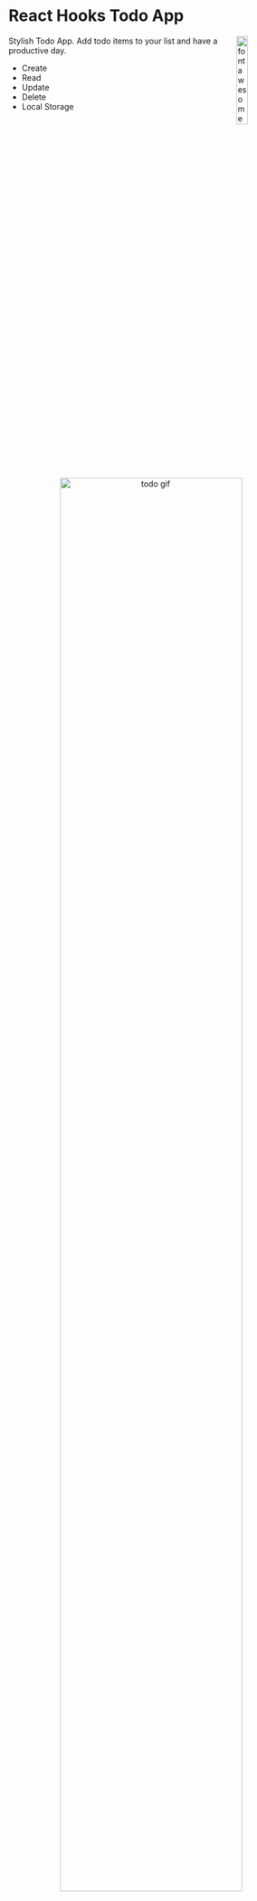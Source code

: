 # React Hooks Todo App

<img align="right" src="./src/images/react-brands.svg" width="20%" alt="fontawesome react logo" />

Stylish Todo App.
Add todo items to your list and have a productive day.

- Create
- Read
- Update
- Delete
- Local Storage

<div align="center">
<img src="https://i.gyazo.com/c6c1cc5e8f761ab32f32a911cb01d87a.gif" alt="todo gif" width="80%" />
</div>

## Quick Overview

`Creating` and `Updating` _onSubmit_.
`Reading` and `Deleting` with array manipulations.
Persistence with _Local Storage_.

## Thorough Overview

Let's go through how it's built.
**Excluding the CSS and the Header.**

### Dependencies:

- `ReactJS`

```bash
npx create-react-app my-app
```

- `uuid`

```bash
npm i uuid
```

### HTML

```html
<div id="root"></div>
```

### JavaScript

1. `index.js`

```javascript
import React from 'react';
import ReactDOM from 'react-dom';

import App from './components/App';

ReactDOM.render(
  <React.StrictMode>
    <App />
  </React.StrictMode>,
  document.getElementById('root')
);
```

2. `App.js`

```javascript
import React from 'react';

import Header from './header/Header';
import Todo from './todo/Todo';

import '../style/app.css';

const App = () => {
  return (
    <>
      <Todo />
    </>
  );
};

export default App;
```

3. `Todo.js`

Let's break this one down into bite sized pieces.

- Imports :point_down:

```javascript
import React, { useState, useRef, useEffect } from 'react';
import { v4 as uuidv4 } from 'uuid';
```

- Write your component :point_down:

```javascript
import React, { useState, useRef, useEffect } from 'react';
import { v4 as uuidv4 } from 'uuid';

const Todo = () => {
  return null;
};

export default Todo;
```

- Write your JSX :point_down:

```JavaScript
import React, { useState, useRef, useEffect } from 'react';
import { v4 as uuidv4 } from 'uuid';

const Todo = () => {
  return (
    <div>
      <h1>Todo</h1>
      <form onSubmit={}>
        <input
          ref={}
          onChange={}
          value={}
          maxLength="40"
          placeholder="Enter todo..."
          autocomplete="off"
        />
        <button>Add todo</button>
        <button type="button">Clear</button>
      </form>
      <ul>
        {}
      </ul>
    </div>
  );
};

export default Todo;
```

- Add state :point_down:

```javascript
const [items, setItems] = useState([]); // Empty array
const [text, setText] = useState('');
const [isEditing, setIsEditing] = useState(false);
const [editId, setEditId] = useState('');
```

```javascript
import React, { useState, useRef, useEffect } from 'react';
import { v4 as uuidv4 } from 'uuid';

const Todo = () => {
  const [items, setItems] = useState([]);
  const [text, setText] = useState('');
  const [isEditing, setIsEditing] = useState(false);
  const [editId, setEditId] = useState('');

  return (
    <div>
      <h1>Todo</h1>
      <form onSubmit={}>
        <input
          ref={}
          onChange={}
          value={text} // added text state to value
          maxLength="40"
          placeholder="Enter todo..."
          autocomplete="off"
        />
        <button>Add todo</button>
        <button type="button">Clear</button>
      </form>
      <ul>{}</ul>
    </div>
  );
};

export default Todo;
```

- Add handle functions :point_down:

```javascript
const handleChange = e => {};
const handleSubmit = e => {};
const handleClear = () => {};
const handleDelete = id => {};
const handleEdit = (id, text) => {};
const handleIsComplete = (id, text, isComplete) => {};
```

```javascript
import React, { useState, useRef, useEffect } from 'react';
import { v4 as uuidv4 } from 'uuid';

const Todo = () => {
  const [items, setItems] = useState([]);
  const [text, setText] = useState('');
  const [isEditing, setIsEditing] = useState(false);
  const [editId, setEditId] = useState('');

  const handleChange = e => {};

  const handleSubmit = e => {};

  const handleClear = () => {};

  const handleDelete = id => {};

  const handleEdit = (id, text) => {};

  const handleIsComplete = (id, text, isComplete) => {};

  return (
    <div>
      <h1>Todo</h1>
      <form onSubmit={handleSubmit}>
        {' '}
        // Added handleSubmit
        <input
          ref={}
          onChange={handleChange} // Added handleChange
          value={text}
          maxLength="40"
          placeholder="Enter todo..."
          autocomplete="off"
        />
        <button>Add todo</button>
        <button
          onClick={handleClear} // Added handleClear
          type="button"
        >
          Clear
        </button>
      </form>
      <ul>{}</ul>
    </div>
  );
};

export default Todo;
```

- Write functions :point_down: (Hard part...)

```javascript
// Setting state to the input value dynamically on every change
const handleChange = e => setText(e.target.value);
```

```javascript
const handleSubmit = e => {
  e.preventDefault(); // Prevent default submit behavior
  if (text.length === 0) return; // Stops submission if nothing is typed in input
  if (isEditing) {
    // Set your state immutably
    // This code will execute when we are editing
    // It will replace our items state with what it had before
    // and make the edit.
    setItems(prevState => {
      const newItems = [...prevState];
      const index = newItems.findIndex(item => item.id === editId);
      newItems.splice(index, 1, { id: uuidv4(), text, isComplete: false });
      return newItems;
    });
    setIsEditing(false);
    setText('');
    setEditId('');
    return; // Leave function after edit
  }
  // Set your state immutably
  // Code here will add new items to state
  setItems(prevState => [
    ...prevState,
    { id: uuidv4(), text, isComplete: false },
  ]);
  setText('');
};
```

```javascript
const handleClear = () => {
  if (isEditing) {
    setIsEditing(false);
    setText('');
    setEditId('');
    return;
  }
  setItems([]); // Deletes everything in our state
};
```

```javascript
const handleDelete = id => {
  // This returns the previous state but without the index we select.
  setItems(prevState => prevState.filter(item => item.id !== id));
};
```

```javascript
const handleEdit = (id, text) => {
  setIsEditing(true);
  setText(text);
  setEditId(id); // This is used in handleSubmit
};
```

```javascript
const handleIsComplete = (id, text, isComplete) => {
  if (isComplete) {
    // Immutability
    setItems(prevState => {
      const newItems = [...prevState];
      const index = newItems.findIndex(item => item.id === id);
      newItems.splice(index, 1, { id: uuidv4(), text, isComplete: false });
      return newItems;
    });
    return;
  }
  // Immutability
  setItems(prevState => {
    const newItems = [...prevState];
    const index = newItems.findIndex(item => item.id === id);
    newItems.splice(index, 1, { id: uuidv4(), text, isComplete: true });
    return newItems;
  });
};
```

- Add ref underneath your state :point_down:

```javascript
const inputRef = useRef(null);
```

```javascript
<input
  ref={inputRef} // Added ref here
  onChange={handleChange}
  value={text}
  maxLength="40"
  placeholder="Enter todo..."
  autocomplete="off"
/>
```

- Add focus to input on Mount :point_down:

```javascript
useEffect(() => inputRef.current.focus(), []);
```

- Finish JSX :point_down:

```javascript
const mapItems = items.map(item => (
  <li key={item.id}>
    {item.text}
    <button onClick={() => handleDelete(item.id)}>Delete</button>
    <button onClick={() => handleEdit(item.id, item.text)}>Edit</button>
    <button
      onClick={() => handleIsComplete(item.id, item.text, item.isComplete)}
    >
      Complete
    </button>
  </li>
));

return (
  <div>
    <h1>Todo</h1>
    <form onSubmit={handleSubmit}>
      <input
        ref={inputRef}
        onChange={handleChange}
        value={text}
        maxLength="40"
        placeholder="Enter todo..."
        autocomplete="off"
      />
      <button>{isEditing ? 'Update' : `Add #${items.length + 1}`}</button>
      <button onClick={handleClear} type="button">
        {isEditing ? 'Cancel' : 'Clear'}
      </button>
    </form>
    <ul>{mapItems}</ul>
  </div>
);
```

- Set local storage :point_down:

```javascript
useEffect(() => localStorage.setItem('Items', JSON.stringify(items)), [items]);
```

- Get local storage :point_down:

```javascript
const LOCAL_STORAGE = () => JSON.parse(localStorage.getItem('Items')) || [];
const [items, setItems] = useState(LOCAL_STORAGE);
```
